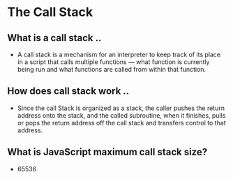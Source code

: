 # The Call Stack

## What is a call stack ..
- A call stack is a mechanism for an interpreter to keep track of its place in a script that calls multiple functions — what function is currently being run and what functions are called from within that function.

## How does call stack work ..
- Since the call Stack is organized as a stack, the caller pushes the return address onto the stack, and the called subroutine, when it finishes, pulls or pops the return address off the call stack and transfers control to that address.

## What is JavaScript maximum call stack size?
 - 65536